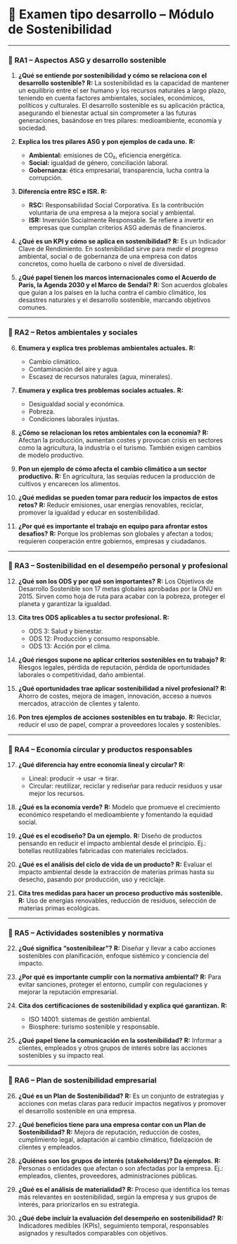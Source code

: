 # 📝 **Examen tipo desarrollo – Módulo de Sostenibilidad**

---

### 🔹 **RA1 – Aspectos ASG y desarrollo sostenible**

1. **¿Qué se entiende por sostenibilidad y cómo se relaciona con el desarrollo sostenible?**
   **R:** La sostenibilidad es la capacidad de mantener un equilibrio entre el ser humano y los recursos naturales a largo plazo, teniendo en cuenta factores ambientales, sociales, económicos, políticos y culturales. El desarrollo sostenible es su aplicación práctica, asegurando el bienestar actual sin comprometer a las futuras generaciones, basándose en tres pilares: medioambiente, economía y sociedad.

2. **Explica los tres pilares ASG y pon ejemplos de cada uno.**
   **R:**

   * **Ambiental:** emisiones de CO₂, eficiencia energética.
   * **Social:** igualdad de género, conciliación laboral.
   * **Gobernanza:** ética empresarial, transparencia, lucha contra la corrupción.

3. **Diferencia entre RSC e ISR.**
   **R:**

   * **RSC:** Responsabilidad Social Corporativa. Es la contribución voluntaria de una empresa a la mejora social y ambiental.
   * **ISR:** Inversión Socialmente Responsable. Se refiere a invertir en empresas que cumplan criterios ASG además de financieros.

4. **¿Qué es un KPI y cómo se aplica en sostenibilidad?**
   **R:** Es un Indicador Clave de Rendimiento. En sostenibilidad sirve para medir el progreso ambiental, social o de gobernanza de una empresa con datos concretos, como huella de carbono o nivel de diversidad.

5. **¿Qué papel tienen los marcos internacionales como el Acuerdo de París, la Agenda 2030 y el Marco de Sendai?**
   **R:** Son acuerdos globales que guían a los países en la lucha contra el cambio climático, los desastres naturales y el desarrollo sostenible, marcando objetivos comunes.

---

### 🔹 **RA2 – Retos ambientales y sociales**

6. **Enumera y explica tres problemas ambientales actuales.**
   **R:**

   * Cambio climático.
   * Contaminación del aire y agua.
   * Escasez de recursos naturales (agua, minerales).

7. **Enumera y explica tres problemas sociales actuales.**
   **R:**

   * Desigualdad social y económica.
   * Pobreza.
   * Condiciones laborales injustas.

8. **¿Cómo se relacionan los retos ambientales con la economía?**
   **R:** Afectan la producción, aumentan costes y provocan crisis en sectores como la agricultura, la industria o el turismo. También exigen cambios de modelo productivo.

9. **Pon un ejemplo de cómo afecta el cambio climático a un sector productivo.**
   **R:** En agricultura, las sequías reducen la producción de cultivos y encarecen los alimentos.

10. **¿Qué medidas se pueden tomar para reducir los impactos de estos retos?**
    **R:** Reducir emisiones, usar energías renovables, reciclar, promover la igualdad y educar en sostenibilidad.

11. **¿Por qué es importante el trabajo en equipo para afrontar estos desafíos?**
    **R:** Porque los problemas son globales y afectan a todos; requieren cooperación entre gobiernos, empresas y ciudadanos.

---

### 🔹 **RA3 – Sostenibilidad en el desempeño personal y profesional**

12. **¿Qué son los ODS y por qué son importantes?**
    **R:** Los Objetivos de Desarrollo Sostenible son 17 metas globales aprobadas por la ONU en 2015. Sirven como hoja de ruta para acabar con la pobreza, proteger el planeta y garantizar la igualdad.

13. **Cita tres ODS aplicables a tu sector profesional.**
    **R:**

    * ODS 3: Salud y bienestar.
    * ODS 12: Producción y consumo responsable.
    * ODS 13: Acción por el clima.

14. **¿Qué riesgos supone no aplicar criterios sostenibles en tu trabajo?**
    **R:** Riesgos legales, pérdida de reputación, pérdida de oportunidades laborales o competitividad, daño ambiental.

15. **¿Qué oportunidades trae aplicar sostenibilidad a nivel profesional?**
    **R:** Ahorro de costes, mejora de imagen, innovación, acceso a nuevos mercados, atracción de clientes y talento.

16. **Pon tres ejemplos de acciones sostenibles en tu trabajo.**
    **R:** Reciclar, reducir el uso de papel, comprar a proveedores locales y sostenibles.

---

### 🔹 **RA4 – Economía circular y productos responsables**

17. **¿Qué diferencia hay entre economía lineal y circular?**
    **R:**

    * Lineal: producir → usar → tirar.
    * Circular: reutilizar, reciclar y rediseñar para reducir residuos y usar mejor los recursos.

18. **¿Qué es la economía verde?**
    **R:** Modelo que promueve el crecimiento económico respetando el medioambiente y fomentando la equidad social.

19. **¿Qué es el ecodiseño? Da un ejemplo.**
    **R:** Diseño de productos pensando en reducir el impacto ambiental desde el principio. Ej.: botellas reutilizables fabricadas con materiales reciclados.

20. **¿Qué es el análisis del ciclo de vida de un producto?**
    **R:** Evaluar el impacto ambiental desde la extracción de materias primas hasta su desecho, pasando por producción, uso y reciclaje.

21. **Cita tres medidas para hacer un proceso productivo más sostenible.**
    **R:** Uso de energías renovables, reducción de residuos, selección de materias primas ecológicas.

---

### 🔹 **RA5 – Actividades sostenibles y normativa**

22. **¿Qué significa “sostenibilear”?**
    **R:** Diseñar y llevar a cabo acciones sostenibles con planificación, enfoque sistémico y conciencia del impacto.

23. **¿Por qué es importante cumplir con la normativa ambiental?**
    **R:** Para evitar sanciones, proteger el entorno, cumplir con regulaciones y mejorar la reputación empresarial.

24. **Cita dos certificaciones de sostenibilidad y explica qué garantizan.**
    **R:**

    * ISO 14001: sistemas de gestión ambiental.
    * Biosphere: turismo sostenible y responsable.

25. **¿Qué papel tiene la comunicación en la sostenibilidad?**
    **R:** Informar a clientes, empleados y otros grupos de interés sobre las acciones sostenibles y su impacto real.

---

### 🔹 **RA6 – Plan de sostenibilidad empresarial**

26. **¿Qué es un Plan de Sostenibilidad?**
    **R:** Es un conjunto de estrategias y acciones con metas claras para reducir impactos negativos y promover el desarrollo sostenible en una empresa.

27. **¿Qué beneficios tiene para una empresa contar con un Plan de Sostenibilidad?**
    **R:** Mejora de reputación, reducción de costes, cumplimiento legal, adaptación al cambio climático, fidelización de clientes y empleados.

28. **¿Quiénes son los grupos de interés (stakeholders)? Da ejemplos.**
    **R:** Personas o entidades que afectan o son afectadas por la empresa. Ej.: empleados, clientes, proveedores, administraciones públicas.

29. **¿Qué es el análisis de materialidad?**
    **R:** Proceso que identifica los temas más relevantes en sostenibilidad, según la empresa y sus grupos de interés, para priorizarlos en su estrategia.

30. **¿Qué debe incluir la evaluación del desempeño en sostenibilidad?**
    **R:** Indicadores medibles (KPIs), seguimiento temporal, responsables asignados y resultados comparables con objetivos.
